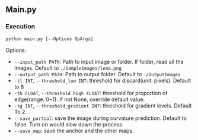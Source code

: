 ## Main.py
### Execution

```bash
python main.py [--Options OpArgs]
```

Options:
- `--input_path PATH`: Path to input image or folder. If folder, read all the images. Default to `./SampleImages/lena.png`  
- `--output_path PATH`: Path to output folder. Default to `./OutputImages`  
- `-tl INT`, `--threshold_low INT`: threshold for discard(unit: pixels). Default to 8  
- `-th FLOAT`, `--threshold_high FLOAT`: threshold for proportion of edge(range: 0~1). If not None, override default value.  
- `-tg INT`, `--threshold_gradient INT`: threshold for gradient levels. Default To 2.   
- `--save_partial`: save the image during curvature prediction. Default to false. Turn on would slow down the process.
- `--save_map`: save the anchor and the other maps.